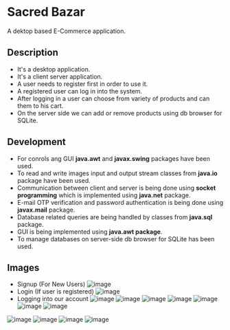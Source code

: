 # Sacred Bazar
 A dektop based E-Commerce application.

## Description
- It's a desktop application.
- It's a client server application.
- A user needs to register first in order to use it.
- A registered user can log in into the system.
- After logging in a user can choose from variety of products and can them to his cart.
- On the server side we can add or remove products using db browser for SQLite.

## Development

- For conrols ang GUI **java.awt** and **javax.swing** packages have been used.
- To read and write images input and output stream classes from **java.io** package have been used.
- Communication between client and server is being done using **socket programming** which is implemented using **java.net** package.
- E-mail OTP verification and password authentication is being done using **javax.mail** package. 
- Database related queries are being handled by classes from **java.sql** package.
- GUI is being implemented using **java.awt package**.
- To manage databases on server-side db browser for SQLite has been used.

## Images
- Signup (For New Users)
![image](https://user-images.githubusercontent.com/43703209/89746847-80177200-dad9-11ea-9065-bb32466bd25f.png)
- Login (If user is registered)
![image](https://user-images.githubusercontent.com/43703209/89746858-8c033400-dad9-11ea-9aa8-5b15f55195b3.png)
- Logging into our account
![image](https://user-images.githubusercontent.com/43703209/89747260-96bec880-dadb-11ea-8278-146fbf087d43.png)
![image](https://user-images.githubusercontent.com/43703209/89747271-ab9b5c00-dadb-11ea-9c57-7d7770a46c99.png)
![image](https://user-images.githubusercontent.com/43703209/89747287-c1a91c80-dadb-11ea-8a48-1a7b01adad46.png)
![image](https://user-images.githubusercontent.com/43703209/89747305-d4bbec80-dadb-11ea-91d4-c87be2a46223.png)
![image](https://user-images.githubusercontent.com/43703209/89982630-be589100-dc93-11ea-87cc-10d97c77141b.png)
![image](https://user-images.githubusercontent.com/43703209/89982738-e7792180-dc93-11ea-8cba-2272c7b678af.png)
![image](https://user-images.githubusercontent.com/43703209/89983260-d846a380-dc94-11ea-8df5-0489650d179d.png)

![image](https://user-images.githubusercontent.com/43703209/89982042-9a488000-dc92-11ea-83cf-1d21e1d564bf.png)
![image](https://user-images.githubusercontent.com/43703209/89982084-ae8c7d00-dc92-11ea-8936-2a203bb0fb3f.png)
![image](https://user-images.githubusercontent.com/43703209/89982118-bd732f80-dc92-11ea-98c9-d9b6b6d05bb2.png)
![image](https://user-images.githubusercontent.com/43703209/89982169-d7147700-dc92-11ea-82b3-28d34f3ccd75.png)



